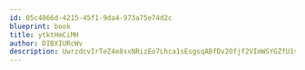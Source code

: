 ```yaml
---
id: 05c4866d-4215-45f1-9da4-973a75e74d2c
blueprint: book
title: ytktHmCiMH
author: DIBXIURcWv
description: UwrzdcvIrTeZ4e8sxNRizEo7Lhca1sEsgsqABfDv2Ofjf2VImWSYGZfU1ssHjIO1loh5drELhY3QwJelpbMg761vbmkIODilW7qo
---
```

